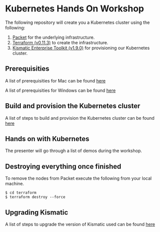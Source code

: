 # Kubernetes Hands On Workshop

The following repository will create you a Kubernetes cluster using the following:


1. [Packet](https://www.packet.net/) for the underlying infrastructure.
2. [Terraform (v0.11.3)](https://www.terraform.io/) to create the infrastructure.
3. [Kismatic Enterprise Toolkit (v1.9.0)](https://github.com/apprenda/kismatic) for provisioning our Kubernetes cluster.

## Prerequisities

A list of prerequisities for Mac can be found [here](docs/1-mac-prerequisities.md)

A list of prerequisities for Windows can be found [here](docs/2-windows-prerequisities.md)

## Build and provision the Kubernetes cluster

A list of steps to build and provision the Kubernetes cluster can be found [here](docs/3-build-cluster.md)

## Hands on with Kubernetes

The presenter will go through a list of demos during the workshop.

## Destroying everything once finished

To remove the nodes from Packet execute the following from your local machine.

```
$ cd terraform
$ terraform destroy --force
```

## Upgrading Kismatic

A list of steps to upgrade the version of Kismatic used can be found [here](docs/6-upgrading-kismatic.md)
